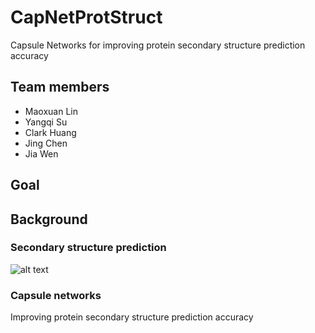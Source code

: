 # CapNetProtStruct
Capsule Networks for improving protein secondary structure prediction accuracy

## Team members

- Maoxuan Lin
- Yangqi Su
- Clark Huang
- Jing Chen
- Jia Wen

## Goal

## Background

### Secondary structure prediction
![alt text](https://github.com/NCBI-Hackathons/CapNetProtStruct/blob/master/pymol.png)

### Capsule networks

Improving protein secondary structure prediction accuracy

